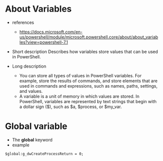 

# About Variables

- references
  - https://docs.microsoft.com/en-us/powershell/module/microsoft.powershell.core/about/about_variables?view=powershell-7.1

- Short description
Describes how variables store values that can be used in PowerShell.

- Long description
  - You can store all types of values in PowerShell variables. For example, store the results of commands, and store elements that are used in commands and expressions, such as names, paths, settings, and values.
  - A variable is a unit of memory in which values are stored. In PowerShell, variables are represented by text strings that begin with a dollar sign ($), such as $a, $process, or $my_var.

# Global variable
- The **global** keyword
- example
```
$global:g_dwCreateProcessReturn = 0;
```